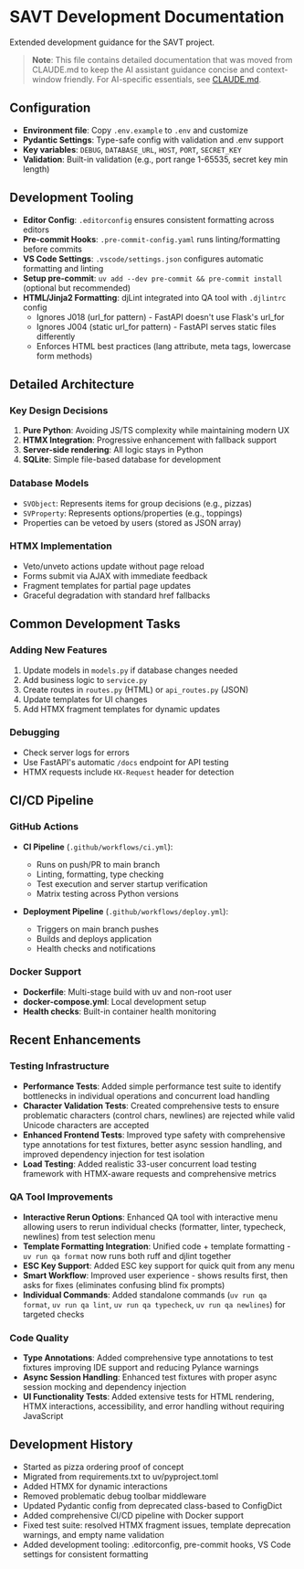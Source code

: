 # SAVT Development Documentation

Extended development guidance for the SAVT project.

> **Note**: This file contains detailed documentation that was moved from CLAUDE.md to keep the AI assistant guidance concise and context-window friendly. For AI-specific essentials, see [CLAUDE.md](../CLAUDE.md).

## Configuration

- **Environment file**: Copy `.env.example` to `.env` and customize
- **Pydantic Settings**: Type-safe config with validation and .env support
- **Key variables**: `DEBUG`, `DATABASE_URL`, `HOST`, `PORT`, `SECRET_KEY`
- **Validation**: Built-in validation (e.g., port range 1-65535, secret key min length)

## Development Tooling

- **Editor Config**: `.editorconfig` ensures consistent formatting across editors
- **Pre-commit Hooks**: `.pre-commit-config.yaml` runs linting/formatting before commits
- **VS Code Settings**: `.vscode/settings.json` configures automatic formatting and linting
- **Setup pre-commit**: `uv add --dev pre-commit && pre-commit install` (optional but recommended)
- **HTML/Jinja2 Formatting**: djLint integrated into QA tool with `.djlintrc` config
  - Ignores J018 (url_for pattern) - FastAPI doesn't use Flask's url_for
  - Ignores J004 (static url_for pattern) - FastAPI serves static files differently
  - Enforces HTML best practices (lang attribute, meta tags, lowercase form methods)

## Detailed Architecture

### Key Design Decisions

1. **Pure Python**: Avoiding JS/TS complexity while maintaining modern UX
2. **HTMX Integration**: Progressive enhancement with fallback support
3. **Server-side rendering**: All logic stays in Python
4. **SQLite**: Simple file-based database for development

### Database Models

- `SVObject`: Represents items for group decisions (e.g., pizzas)
- `SVProperty`: Represents options/properties (e.g., toppings)
- Properties can be vetoed by users (stored as JSON array)

### HTMX Implementation

- Veto/unveto actions update without page reload
- Forms submit via AJAX with immediate feedback
- Fragment templates for partial page updates
- Graceful degradation with standard href fallbacks

## Common Development Tasks

### Adding New Features

1. Update models in `models.py` if database changes needed
2. Add business logic to `service.py`
3. Create routes in `routes.py` (HTML) or `api_routes.py` (JSON)
4. Update templates for UI changes
5. Add HTMX fragment templates for dynamic updates

### Debugging

- Check server logs for errors
- Use FastAPI's automatic `/docs` endpoint for API testing
- HTMX requests include `HX-Request` header for detection

## CI/CD Pipeline

### GitHub Actions

- **CI Pipeline** (`.github/workflows/ci.yml`):
  - Runs on push/PR to main branch
  - Linting, formatting, type checking
  - Test execution and server startup verification
  - Matrix testing across Python versions

- **Deployment Pipeline** (`.github/workflows/deploy.yml`):
  - Triggers on main branch pushes
  - Builds and deploys application
  - Health checks and notifications

### Docker Support

- **Dockerfile**: Multi-stage build with uv and non-root user
- **docker-compose.yml**: Local development setup
- **Health checks**: Built-in container health monitoring

## Recent Enhancements

### Testing Infrastructure
- **Performance Tests**: Added simple performance test suite to identify bottlenecks in individual operations and concurrent load handling
- **Character Validation Tests**: Created comprehensive tests to ensure problematic characters (control chars, newlines) are rejected while valid Unicode characters are accepted
- **Enhanced Frontend Tests**: Improved type safety with comprehensive type annotations for test fixtures, better async session handling, and improved dependency injection for test isolation
- **Load Testing**: Added realistic 33-user concurrent load testing framework with HTMX-aware requests and comprehensive metrics

### QA Tool Improvements
- **Interactive Rerun Options**: Enhanced QA tool with interactive menu allowing users to rerun individual checks (formatter, linter, typecheck, newlines) from test selection menu
- **Template Formatting Integration**: Unified code + template formatting - `uv run qa format` now runs both ruff and djlint together
- **ESC Key Support**: Added ESC key support for quick quit from any menu
- **Smart Workflow**: Improved user experience - shows results first, then asks for fixes (eliminates confusing blind fix prompts)
- **Individual Commands**: Added standalone commands (`uv run qa format`, `uv run qa lint`, `uv run qa typecheck`, `uv run qa newlines`) for targeted checks

### Code Quality
- **Type Annotations**: Added comprehensive type annotations to test fixtures improving IDE support and reducing Pylance warnings
- **Async Session Handling**: Enhanced test fixtures with proper async session mocking and dependency injection
- **UI Functionality Tests**: Added extensive tests for HTML rendering, HTMX interactions, accessibility, and error handling without requiring JavaScript

## Development History

- Started as pizza ordering proof of concept
- Migrated from requirements.txt to uv/pyproject.toml
- Added HTMX for dynamic interactions
- Removed problematic debug toolbar middleware
- Updated Pydantic config from deprecated class-based to ConfigDict
- Added comprehensive CI/CD pipeline with Docker support
- Fixed test suite: resolved HTMX fragment issues, template deprecation warnings, and empty name validation
- Added development tooling: .editorconfig, pre-commit hooks, VS Code settings for consistent formatting

